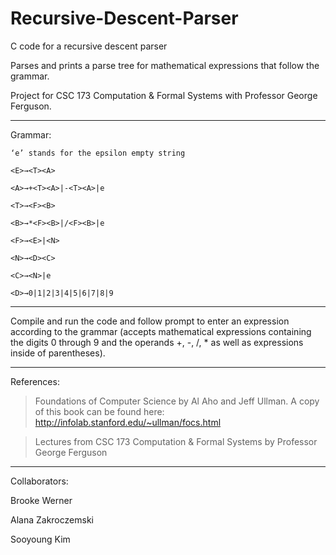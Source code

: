 # Recursive-Descent-Parser
C code for a recursive descent parser

Parses and prints a parse tree for mathematical expressions that follow the grammar.

Project for CSC 173 Computation & Formal Systems with Professor George Ferguson.

-----

Grammar:

    ‘e’ stands for the epsilon empty string

    <E>→<T><A>

    <A>→+<T><A>|-<T><A>|e

    <T>→<F><B>

    <B>→*<F><B>|/<F><B>|e

    <F>→<E>|<N>

    <N>→<D><C>

    <C>→<N>|e

    <D>→0|1|2|3|4|5|6|7|8|9

-----

Compile and run the code and follow prompt to enter an expression according to the grammar (accepts mathematical expressions containing the digits 0 through 9 and the operands +, -, /, * as well as expressions inside of parentheses).

-----

References:
 
> Foundations of Computer Science by Al Aho and Jeff Ullman. A copy of this book can be found here: http://infolab.stanford.edu/~ullman/focs.html
  
> Lectures from CSC 173 Computation & Formal Systems by Professor George Ferguson

-----

Collaborators:

Brooke Werner

Alana Zakroczemski

Sooyoung Kim

